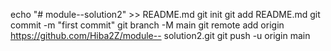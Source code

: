 echo "# module--solution2" >> README.md 
git init 
git add README.md 
git commit -m "first commit" 
git branch -M main 
git remote add origin https://github.com/Hiba2Z/module-- solution2.git
 git push -u origin main

